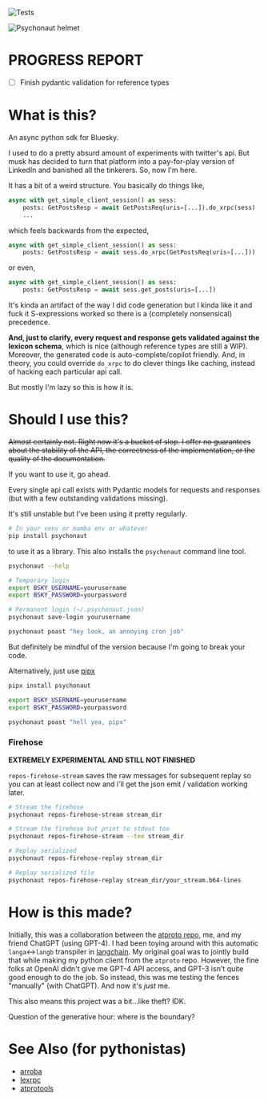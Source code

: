 ![Tests](https://github.com/jbn/psychonaut/actions/workflows/test.yaml/badge.svg)


![Psychonaut helmet](./psychonaut_logo.png "A helmet for the psychonaut")


# PROGRESS REPORT

- [ ] Finish pydantic validation for reference types

# What is this?

An async python sdk for Bluesky.

I used to do a pretty absurd amount of experiments with twitter's api. But musk
has decided to turn that platform into a pay-for-play version of LinkedIn
and banished all the tinkerers. So, now I'm here.

It has a bit of a weird structure. You basically do things like,

```python
async with get_simple_client_session() as sess:
    posts: GetPostsResp = await GetPostsReq(uris=[...]).do_xrpc(sess)
    ...
```

which feels backwards from the expected,

```python
async with get_simple_client_session() as sess:
    posts: GetPostsResp = await sess.do_xrpc(GetPostsReq(uris=[...]))
```

or even,

```python
async with get_simple_client_session() as sess:
    posts: GetPostsResp = await sess.get_posts(uris=[...])
```

It's kinda an artifact of the way I did code generation but I kinda like it
and fuck it S-expressions worked so there is a (completely nonsensical)
precedence. 

**And, just to clarify, every request and response gets validated against the lexicon schema**, 
which is nice (although reference types are still a WIP). Moreover, the 
generated code is auto-complete/copilot friendly. And, in theory, you could override
`do_xrpc` to do clever things like caching, instead of hacking each particular api call.

But mostly I'm lazy so this is how it is.

# Should I use this?

~~Almost certainly not. Right now it's a bucket of slop. I offer no 
guarantees about the stability of the API, the correctness of the
implementation, or the quality of the documentation.~~

If you want to use it, go ahead.

Every single api call exists with Pydantic models for requests and responses
(but with a few outstanding validations missing).

It's still unstable but I've been using it pretty regularly.

```bash
# In your venv or mamba env or whatever
pip install psychonaut
```

to use it as a library. This also installs the `psychonaut` command line tool.

```bash
psychonaut --help

# Temporary login
export BSKY_USERNAME=yourusername
export BSKY_PASSWORD=yourpassword

# Permanent login (~/.psychonaut.json)
psychonaut save-login yourusername 

psychonaut poast "hey look, an annoying cron job"
```

But definitely be mindful of the version because I'm going to break your code.

Alternatively, just use [pipx](https://pypa.github.io/pipx/)

```bash
pipx install psychonaut

export BSKY_USERNAME=yourusername
export BSKY_PASSWORD=yourpassword

psychonaut poast "hell yea, pipx"
```

### Firehose

**EXTREMELY EXPERIMENTAL AND STILL NOT FINISHED**

`repos-firehose-stream` saves the raw messages for subsequent replay so you
can at least collect now and i'll get the json emit / validation working
later.

```bash
# Stream the firehose
psychonaut repos-firehose-stream stream_dir

# Stream the firehose but print to stdout too
psychonaut repos-firehose-stream --tee stream_dir

# Replay serialized
psychonaut repos-firehose-replay stream_dir

# Replay serialized file
psychonaut repos-firehose-replay stream_dir/your_stream.b64-lines
```

# How is this made?

Initially, this was a collaboration between the [atproto repo](https://github.com/bluesky-social/atproto),
me, and my friend ChatGPT (using GPT-4). I had been toying around with this 
automatic `langa`<->`langb` transpiler in [langchain](https://github.com/hwchase17/langchain).
My original goal was to jointly build that while making my python client from the `atproto`
repo. However, the fine folks at OpenAI didn't give me 
GPT-4 API access, and GPT-3 isn't quite good enough to do the job. So instead, 
this was me testing the fences "manually" (with ChatGPT). And now it's *just*
me.

This also means this project was a bit...like theft? IDK. 

Question of the generative hour: where is the boundary?

# See Also (for pythonistas)

- [arroba](https://github.com/snarfed/arroba) 
- [lexrpc](https://github.com/snarfed/lexrpc) 
- [atprotools](https://github.com/ianklatzco/atprototools) 